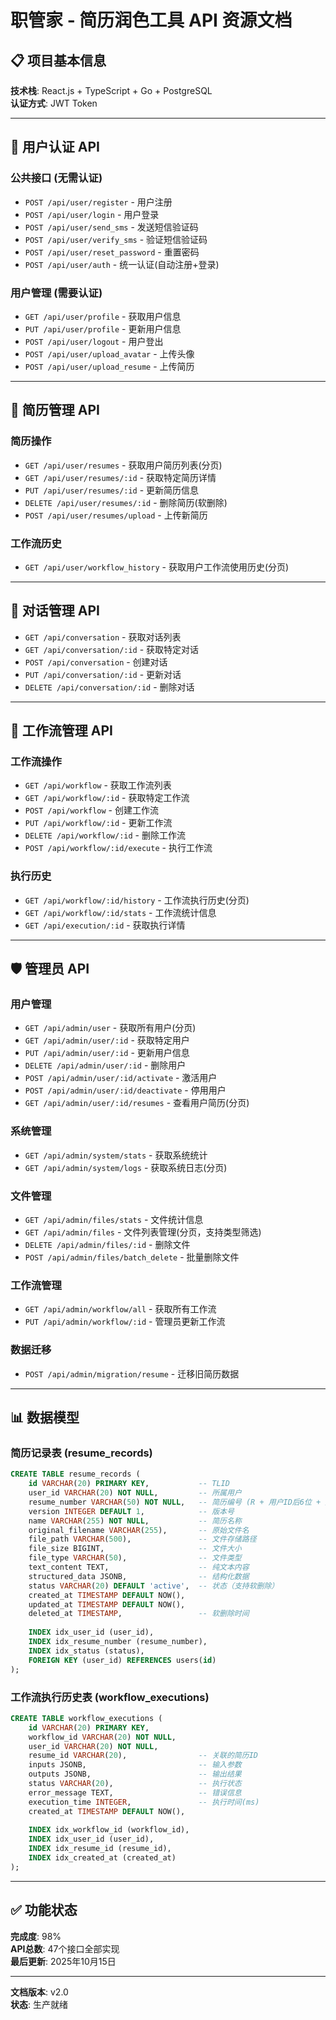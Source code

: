 # 职管家 - 简历润色工具 API 资源文档

## 📋 项目基本信息
**技术栈**: React.js + TypeScript + Go + PostgreSQL  
**认证方式**: JWT Token

---

## 🔐 用户认证 API

### 公共接口 (无需认证)
- `POST /api/user/register` - 用户注册
- `POST /api/user/login` - 用户登录
- `POST /api/user/send_sms` - 发送短信验证码
- `POST /api/user/verify_sms` - 验证短信验证码
- `POST /api/user/reset_password` - 重置密码
- `POST /api/user/auth` - 统一认证(自动注册+登录)

### 用户管理 (需要认证)
- `GET /api/user/profile` - 获取用户信息
- `PUT /api/user/profile` - 更新用户信息
- `POST /api/user/logout` - 用户登出
- `POST /api/user/upload_avatar` - 上传头像
- `POST /api/user/upload_resume` - 上传简历

---

## 📄 简历管理 API

### 简历操作
- `GET /api/user/resumes` - 获取用户简历列表(分页)
- `GET /api/user/resumes/:id` - 获取特定简历详情
- `PUT /api/user/resumes/:id` - 更新简历信息
- `DELETE /api/user/resumes/:id` - 删除简历(软删除)
- `POST /api/user/resumes/upload` - 上传新简历

### 工作流历史
- `GET /api/user/workflow_history` - 获取用户工作流使用历史(分页)

---

## 💬 对话管理 API
- `GET /api/conversation` - 获取对话列表
- `GET /api/conversation/:id` - 获取特定对话
- `POST /api/conversation` - 创建对话
- `PUT /api/conversation/:id` - 更新对话
- `DELETE /api/conversation/:id` - 删除对话

---

## 🔄 工作流管理 API

### 工作流操作
- `GET /api/workflow` - 获取工作流列表
- `GET /api/workflow/:id` - 获取特定工作流
- `POST /api/workflow` - 创建工作流
- `PUT /api/workflow/:id` - 更新工作流
- `DELETE /api/workflow/:id` - 删除工作流
- `POST /api/workflow/:id/execute` - 执行工作流

### 执行历史
- `GET /api/workflow/:id/history` - 工作流执行历史(分页)
- `GET /api/workflow/:id/stats` - 工作流统计信息
- `GET /api/execution/:id` - 获取执行详情

---

## 🛡️ 管理员 API

### 用户管理
- `GET /api/admin/user` - 获取所有用户(分页)
- `GET /api/admin/user/:id` - 获取特定用户
- `PUT /api/admin/user/:id` - 更新用户信息
- `DELETE /api/admin/user/:id` - 删除用户
- `POST /api/admin/user/:id/activate` - 激活用户
- `POST /api/admin/user/:id/deactivate` - 停用用户
- `GET /api/admin/user/:id/resumes` - 查看用户简历(分页)

### 系统管理
- `GET /api/admin/system/stats` - 获取系统统计
- `GET /api/admin/system/logs` - 获取系统日志(分页)

### 文件管理
- `GET /api/admin/files/stats` - 文件统计信息
- `GET /api/admin/files` - 文件列表管理(分页，支持类型筛选)
- `DELETE /api/admin/files/:id` - 删除文件
- `POST /api/admin/files/batch_delete` - 批量删除文件

### 工作流管理
- `GET /api/admin/workflow/all` - 获取所有工作流
- `PUT /api/admin/workflow/:id` - 管理员更新工作流

### 数据迁移
- `POST /api/admin/migration/resume` - 迁移旧简历数据

---

## 📊 数据模型

### 简历记录表 (resume_records)
```sql
CREATE TABLE resume_records (
    id VARCHAR(20) PRIMARY KEY,           -- TLID
    user_id VARCHAR(20) NOT NULL,         -- 所属用户
    resume_number VARCHAR(50) NOT NULL,   -- 简历编号 (R + 用户ID后6位 + 序号)
    version INTEGER DEFAULT 1,            -- 版本号
    name VARCHAR(255) NOT NULL,           -- 简历名称
    original_filename VARCHAR(255),       -- 原始文件名
    file_path VARCHAR(500),               -- 文件存储路径
    file_size BIGINT,                     -- 文件大小
    file_type VARCHAR(50),                -- 文件类型
    text_content TEXT,                    -- 纯文本内容
    structured_data JSONB,                -- 结构化数据
    status VARCHAR(20) DEFAULT 'active',  -- 状态（支持软删除）
    created_at TIMESTAMP DEFAULT NOW(),
    updated_at TIMESTAMP DEFAULT NOW(),
    deleted_at TIMESTAMP,                 -- 软删除时间
    
    INDEX idx_user_id (user_id),
    INDEX idx_resume_number (resume_number),
    INDEX idx_status (status),
    FOREIGN KEY (user_id) REFERENCES users(id)
);
```

### 工作流执行历史表 (workflow_executions)
```sql
CREATE TABLE workflow_executions (
    id VARCHAR(20) PRIMARY KEY,
    workflow_id VARCHAR(20) NOT NULL,
    user_id VARCHAR(20) NOT NULL,
    resume_id VARCHAR(20),                -- 关联的简历ID
    inputs JSONB,                         -- 输入参数
    outputs JSONB,                        -- 输出结果
    status VARCHAR(20),                   -- 执行状态
    error_message TEXT,                   -- 错误信息
    execution_time INTEGER,               -- 执行时间(ms)
    created_at TIMESTAMP DEFAULT NOW(),
    
    INDEX idx_workflow_id (workflow_id),
    INDEX idx_user_id (user_id),
    INDEX idx_resume_id (resume_id),
    INDEX idx_created_at (created_at)
);
```

---

## ✅ 功能状态
**完成度**: 98%  
**API总数**: 47个接口全部实现  
**最后更新**: 2025年10月15日

---

**文档版本**: v2.0  
**状态**: 生产就绪